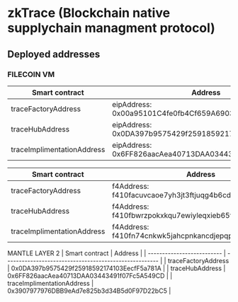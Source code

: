 # zkTrace (Blockchain native supplychain managment protocol)

## Deployed addresses

### FILECOIN VM

| Smart contract             | Address                                                |
| -------------------------- | ------------------------------------------------------ |
| traceFactoryAddress        | eipAddress: 0x00a95101C4fe0fb4Cf659A6903703e10F7544059 |
| traceHubAddress            | eipAddress: 0x0DA397b9575429f25918592174103EecfF5a781A |
| traceImplimentationAddress | eipAddress: 0x6FF826aacAea40713DAA03443491f07Fc5A549CD |

| Smart contract             | Address                                                 |
| -------------------------- | ------------------------------------------------------- |
| traceFactoryAddress        | f4Address: f410facuvcaoe7yh3jt3ftjuqg4b6cd3viqczqyvs24y |
| traceHubAddress            | f4Address: f410fbwrzpokxkqu7ewiyleqxieb65t7vu6a2kxxrdrq |
| traceImplimentationAddress | f4Address: f410fn74cnkwk5jahcpnkancdjepqp7c2ksonv2q5x3i |

MANTLE LAYER 2
| Smart contract | Address |
| -------------------------- | ------------------------------------------------------ |
| traceFactoryAddress | 0x0DA397b9575429f25918592174103EecfF5a781A |
| traceHubAddress | 0x6FF826aacAea40713DAA03443491f07Fc5A549CD |
| traceImplimentationAddress | 0x3907977976DBB9eAd7e825b3d34B5d0F97D22bC5 |
